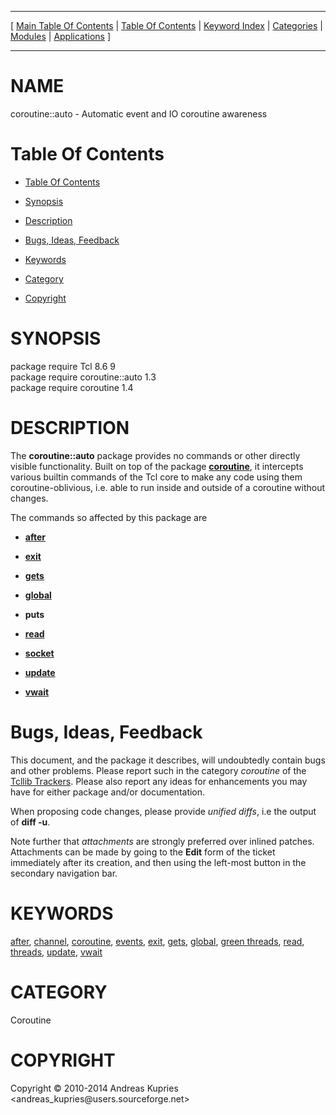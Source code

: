 
[//000000001]: # (coroutine::auto \- Coroutine utilities)
[//000000002]: # (Generated from file 'coro\_auto\.man' by tcllib/doctools with format 'markdown')
[//000000003]: # (Copyright &copy; 2010\-2014 Andreas Kupries <andreas\_kupries@users\.sourceforge\.net>)
[//000000004]: # (coroutine::auto\(n\) 1\.3 tcllib "Coroutine utilities")

<hr> [ <a href="../../../../toc.md">Main Table Of Contents</a> &#124; <a
href="../../../toc.md">Table Of Contents</a> &#124; <a
href="../../../../index.md">Keyword Index</a> &#124; <a
href="../../../../toc0.md">Categories</a> &#124; <a
href="../../../../toc1.md">Modules</a> &#124; <a
href="../../../../toc2.md">Applications</a> ] <hr>

# NAME

coroutine::auto \- Automatic event and IO coroutine awareness

# <a name='toc'></a>Table Of Contents

  - [Table Of Contents](#toc)

  - [Synopsis](#synopsis)

  - [Description](#section1)

  - [Bugs, Ideas, Feedback](#section2)

  - [Keywords](#keywords)

  - [Category](#category)

  - [Copyright](#copyright)

# <a name='synopsis'></a>SYNOPSIS

package require Tcl 8\.6 9  
package require coroutine::auto 1\.3  
package require coroutine 1\.4  

# <a name='description'></a>DESCRIPTION

The __coroutine::auto__ package provides no commands or other directly
visible functionality\. Built on top of the package
__[coroutine](tcllib\_coroutine\.md)__, it intercepts various builtin
commands of the Tcl core to make any code using them coroutine\-oblivious, i\.e\.
able to run inside and outside of a coroutine without changes\.

The commands so affected by this package are

  - __[after](\.\./\.\./\.\./\.\./index\.md\#after)__

  - __[exit](\.\./\.\./\.\./\.\./index\.md\#exit)__

  - __[gets](\.\./\.\./\.\./\.\./index\.md\#gets)__

  - __[global](\.\./\.\./\.\./\.\./index\.md\#global)__

  - __puts__

  - __[read](\.\./\.\./\.\./\.\./index\.md\#read)__

  - __[socket](\.\./\.\./\.\./\.\./index\.md\#socket)__

  - __[update](\.\./\.\./\.\./\.\./index\.md\#update)__

  - __[vwait](\.\./\.\./\.\./\.\./index\.md\#vwait)__

# <a name='section2'></a>Bugs, Ideas, Feedback

This document, and the package it describes, will undoubtedly contain bugs and
other problems\. Please report such in the category *coroutine* of the [Tcllib
Trackers](http://core\.tcl\.tk/tcllib/reportlist)\. Please also report any ideas
for enhancements you may have for either package and/or documentation\.

When proposing code changes, please provide *unified diffs*, i\.e the output of
__diff \-u__\.

Note further that *attachments* are strongly preferred over inlined patches\.
Attachments can be made by going to the __Edit__ form of the ticket
immediately after its creation, and then using the left\-most button in the
secondary navigation bar\.

# <a name='keywords'></a>KEYWORDS

[after](\.\./\.\./\.\./\.\./index\.md\#after),
[channel](\.\./\.\./\.\./\.\./index\.md\#channel),
[coroutine](\.\./\.\./\.\./\.\./index\.md\#coroutine),
[events](\.\./\.\./\.\./\.\./index\.md\#events),
[exit](\.\./\.\./\.\./\.\./index\.md\#exit), [gets](\.\./\.\./\.\./\.\./index\.md\#gets),
[global](\.\./\.\./\.\./\.\./index\.md\#global), [green
threads](\.\./\.\./\.\./\.\./index\.md\#green\_threads),
[read](\.\./\.\./\.\./\.\./index\.md\#read),
[threads](\.\./\.\./\.\./\.\./index\.md\#threads),
[update](\.\./\.\./\.\./\.\./index\.md\#update),
[vwait](\.\./\.\./\.\./\.\./index\.md\#vwait)

# <a name='category'></a>CATEGORY

Coroutine

# <a name='copyright'></a>COPYRIGHT

Copyright &copy; 2010\-2014 Andreas Kupries <andreas\_kupries@users\.sourceforge\.net>
